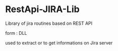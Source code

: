 # RestApi-JIRA-Lib

Library of jira routines based on REST API

form : DLL

used to extract or to get informations on Jira server
